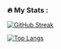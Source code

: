 ### :fire: My Stats :
[![GitHub Streak](https://github-readme-streak-stats.herokuapp.com?user=Dextiles&theme=dark&locale=ru&card_width=300&hide_longest_streak=true)](https://git.io/streak-stats)

[![Top Langs](https://github-readme-stats.vercel.app/api/top-langs/?username=Dextiles&theme=vision-friendly-dark)](https://github.com/anuraghazra/github-readme-stats)

